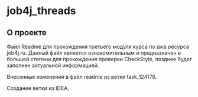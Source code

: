 # job4j_threads

## О проекте

Файл Readme для прохождения третьего модуля курса по java ресурса job4j.ru.
Данный файл является ознакомительным и предназначен в большей степени для прохождения проверки CheckStyle, позднее будет заполнен актуальной информацией.

Внесенные изменения в файл readme из ветки task_124176.

Создание ветки из IDEA.